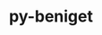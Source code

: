 ---
title: "py-beniget"
layout: cache
categories: [package, develop-2023-08-20]
meta: {"versions": ["0.4.1"], "compilers": ["apple-clang@=14.0.0", "gcc@=11.1.0", "gcc@=11.3.0", "gcc@=12.1.0"], "oss": ["ubuntu20.04", "ubuntu22.04", "ventura"], "platforms": ["darwin", "linux"], "targets": ["aarch64", "ppc64le", "x86_64_v3"], "stacks": ["e4s", "e4s-power", "ml-darwin-aarch64-mps", "ml-linux-x86_64-cpu", "ml-linux-x86_64-cuda", "ml-linux-x86_64-rocm", "root", "tutorial"], "num_specs": 11, "num_specs_by_stack": {"ml-darwin-aarch64-mps": 2, "root": 11, "e4s-power": 3, "e4s": 3, "ml-linux-x86_64-rocm": 2, "ml-linux-x86_64-cpu": 2, "ml-linux-x86_64-cuda": 2, "tutorial": 1}}
spec_details: [{"hash": "vvkqtccanqqkkuoqc6voubott6ubvttv", "compiler": "apple-clang@=14.0.0", "versions": ["0.4.1"], "os": "ventura", "platform": "darwin", "target": "aarch64", "variants": ["build_system=python_pip"], "stacks": ["ml-darwin-aarch64-mps", "root"], "size": "-", "tarball": "https://binaries.spack.io/releases/develop-2023-08-20/build_cache/darwin-ventura-aarch64/apple-clang-14.0.0/py-beniget-0.4.1/darwin-ventura-aarch64-apple-clang-14.0.0-py-beniget-0.4.1-vvkqtccanqqkkuoqc6voubott6ubvttv.spack"}, {"hash": "mqdbogck3zha5jlkwkhvzmxca433kzyp", "compiler": "apple-clang@=14.0.0", "versions": ["0.4.1"], "os": "ventura", "platform": "darwin", "target": "aarch64", "variants": ["build_system=python_pip"], "stacks": ["ml-darwin-aarch64-mps", "root"], "size": "-", "tarball": "https://binaries.spack.io/releases/develop-2023-08-20/build_cache/darwin-ventura-aarch64/apple-clang-14.0.0/py-beniget-0.4.1/darwin-ventura-aarch64-apple-clang-14.0.0-py-beniget-0.4.1-mqdbogck3zha5jlkwkhvzmxca433kzyp.spack"}, {"hash": "4uuswo5abyj7hb6xqpe5wgisxzmkjaut", "compiler": "gcc@=11.1.0", "versions": ["0.4.1"], "os": "ubuntu20.04", "platform": "linux", "target": "ppc64le", "variants": ["build_system=python_pip"], "stacks": ["root", "e4s-power"], "size": "-", "tarball": "https://binaries.spack.io/releases/develop-2023-08-20/build_cache/linux-ubuntu20.04-ppc64le/gcc-11.1.0/py-beniget-0.4.1/linux-ubuntu20.04-ppc64le-gcc-11.1.0-py-beniget-0.4.1-4uuswo5abyj7hb6xqpe5wgisxzmkjaut.spack"}, {"hash": "m67pig57cdajt373ba2bmt54egiixnkm", "compiler": "gcc@=11.1.0", "versions": ["0.4.1"], "os": "ubuntu20.04", "platform": "linux", "target": "ppc64le", "variants": ["build_system=python_pip"], "stacks": ["root", "e4s-power"], "size": "-", "tarball": "https://binaries.spack.io/releases/develop-2023-08-20/build_cache/linux-ubuntu20.04-ppc64le/gcc-11.1.0/py-beniget-0.4.1/linux-ubuntu20.04-ppc64le-gcc-11.1.0-py-beniget-0.4.1-m67pig57cdajt373ba2bmt54egiixnkm.spack"}, {"hash": "4uq5dpsdslgjzq54wa5eipfu5b5luqve", "compiler": "gcc@=11.1.0", "versions": ["0.4.1"], "os": "ubuntu20.04", "platform": "linux", "target": "ppc64le", "variants": ["build_system=python_pip"], "stacks": ["root", "e4s-power"], "size": "-", "tarball": "https://binaries.spack.io/releases/develop-2023-08-20/build_cache/linux-ubuntu20.04-ppc64le/gcc-11.1.0/py-beniget-0.4.1/linux-ubuntu20.04-ppc64le-gcc-11.1.0-py-beniget-0.4.1-4uq5dpsdslgjzq54wa5eipfu5b5luqve.spack"}, {"hash": "qx4x3mnhcpcmcxldjpppyvo6r7x4wbmr", "compiler": "gcc@=11.1.0", "versions": ["0.4.1"], "os": "ubuntu20.04", "platform": "linux", "target": "x86_64_v3", "variants": ["build_system=python_pip"], "stacks": ["root", "e4s"], "size": "-", "tarball": "https://binaries.spack.io/releases/develop-2023-08-20/build_cache/linux-ubuntu20.04-x86_64_v3/gcc-11.1.0/py-beniget-0.4.1/linux-ubuntu20.04-x86_64_v3-gcc-11.1.0-py-beniget-0.4.1-qx4x3mnhcpcmcxldjpppyvo6r7x4wbmr.spack"}, {"hash": "loaf5ncqc7ujhxsftwerbovgk4ss3cjs", "compiler": "gcc@=11.1.0", "versions": ["0.4.1"], "os": "ubuntu20.04", "platform": "linux", "target": "x86_64_v3", "variants": ["build_system=python_pip"], "stacks": ["root", "e4s"], "size": "-", "tarball": "https://binaries.spack.io/releases/develop-2023-08-20/build_cache/linux-ubuntu20.04-x86_64_v3/gcc-11.1.0/py-beniget-0.4.1/linux-ubuntu20.04-x86_64_v3-gcc-11.1.0-py-beniget-0.4.1-loaf5ncqc7ujhxsftwerbovgk4ss3cjs.spack"}, {"hash": "mtsj32ner6pydjybld3uol4xddtpcrzj", "compiler": "gcc@=11.1.0", "versions": ["0.4.1"], "os": "ubuntu20.04", "platform": "linux", "target": "x86_64_v3", "variants": ["build_system=python_pip"], "stacks": ["root", "e4s"], "size": "-", "tarball": "https://binaries.spack.io/releases/develop-2023-08-20/build_cache/linux-ubuntu20.04-x86_64_v3/gcc-11.1.0/py-beniget-0.4.1/linux-ubuntu20.04-x86_64_v3-gcc-11.1.0-py-beniget-0.4.1-mtsj32ner6pydjybld3uol4xddtpcrzj.spack"}, {"hash": "sxlyplgiaylo652yt6hnzk2qtpjc2suz", "compiler": "gcc@=11.3.0", "versions": ["0.4.1"], "os": "ubuntu22.04", "platform": "linux", "target": "x86_64_v3", "variants": ["build_system=python_pip"], "stacks": ["ml-linux-x86_64-rocm", "ml-linux-x86_64-cpu", "ml-linux-x86_64-cuda", "root"], "size": "-", "tarball": "https://binaries.spack.io/releases/develop-2023-08-20/build_cache/linux-ubuntu22.04-x86_64_v3/gcc-11.3.0/py-beniget-0.4.1/linux-ubuntu22.04-x86_64_v3-gcc-11.3.0-py-beniget-0.4.1-sxlyplgiaylo652yt6hnzk2qtpjc2suz.spack"}, {"hash": "t4jxexombdc45cg3v2lsmg5tyibd5rdm", "compiler": "gcc@=11.3.0", "versions": ["0.4.1"], "os": "ubuntu22.04", "platform": "linux", "target": "x86_64_v3", "variants": ["build_system=python_pip"], "stacks": ["ml-linux-x86_64-rocm", "ml-linux-x86_64-cpu", "ml-linux-x86_64-cuda", "root"], "size": "-", "tarball": "https://binaries.spack.io/releases/develop-2023-08-20/build_cache/linux-ubuntu22.04-x86_64_v3/gcc-11.3.0/py-beniget-0.4.1/linux-ubuntu22.04-x86_64_v3-gcc-11.3.0-py-beniget-0.4.1-t4jxexombdc45cg3v2lsmg5tyibd5rdm.spack"}, {"hash": "76l7bspg6x2ctted2ctvnag3o5kvv2rz", "compiler": "gcc@=12.1.0", "versions": ["0.4.1"], "os": "ubuntu22.04", "platform": "linux", "target": "x86_64_v3", "variants": ["build_system=python_pip"], "stacks": ["tutorial", "root"], "size": "-", "tarball": "https://binaries.spack.io/releases/develop-2023-08-20/build_cache/linux-ubuntu22.04-x86_64_v3/gcc-12.1.0/py-beniget-0.4.1/linux-ubuntu22.04-x86_64_v3-gcc-12.1.0-py-beniget-0.4.1-76l7bspg6x2ctted2ctvnag3o5kvv2rz.spack"}]
---